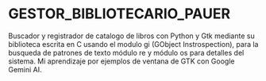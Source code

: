# GESTOR_BIBLIOTECARIO_PAUER
Buscador y registrador de catalogo de libros con Python y Gtk mediante su biblioteca escrita en C usando el modulo gi (GObject Instrospection), para la busqueda de patrones de texto módulo re y módulo os para detalles del sistema. Mi aprendizaje por ejemplos de ventana de GTK con Google Gemini AI. 
